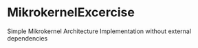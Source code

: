 # MikrokernelExcercise
Simple Mikrokernel Architecture Implementation without external dependencies
